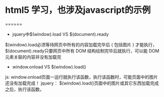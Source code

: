 # html5 学习，也涉及javascript的示例

======

* jquery中$(window).load VS $(document).ready

$(window).load必须等待网页中所有的内容加载完毕后 ( 包括图片 ) 才能执行，
$(document).ready只要网页中所有 DOM 结构绘制完毕后就执行，可以能 DOM 元素关联的内容并没有加载完

* window.onload VS $(window).load()

js: window.onload页面一运行就执行该函数，执行该函数时，可能页面中的图片还没有加载完成！
jquery：  $(window).load()页面中的图片或其它东西加载完成之后，执行该函数。 